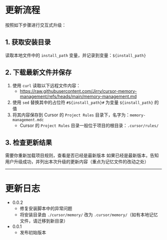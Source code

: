 # 更新流程

按照如下步骤进行交互式升级：

## 1. 获取安装目录

读取本地文件中的 `install_path` 变量，并记录到变量：`${install_path}`

## 2. 下载最新文件并保存

1. 使用 `curl` 读取以下远程文件内容：
    - https://raw.githubusercontent.com/Jirry/cursor-memory-management/refs/heads/main/memory-management.md
2. 使用 `sed` 替换其中的占位符 `#${install_path}#` 为变量 `${install_path}` 的值
3. 将其内容保存到 Cursor 的 `Project Rules` 目录下，名字为：`memory-management.mdc`
    - Cursor 的 `Project Rules` 目录一般位于项目的根目录：`.cursor/rules/`

## 3. 检查更新结果

需要你重新加载项目规则，查看是否已经是最新版本
如果已经是最新版本，告知用户升级成功，并列出本次升级的更新内容（重点为记忆文件的改动之处）

---

# 更新日志
- 0.0.2
  - 修复安装脚本中的异常问题
  - 将安装目录由 `./cursor/memory/` 改为 `.cursor/memory/`（如有本地记忆文件，请迁移到新目录）
- 0.0.1
  - 发布初始版本